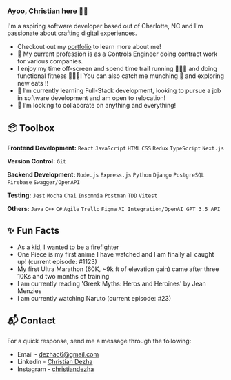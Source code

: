 ### Ayoo, Christian here ✌🏽

I'm a aspiring software developer based out of Charlotte, NC and I'm passionate about crafting digital experiences. 

- Checkout out my [portfolio](https://www.christiandezha.com/) to learn more about me!
- 👀 My current profession is as a Controls Engineer doing contract work for various companies.
- I enjoy my time off-screen and spend time trail running 🏃🏽‍♂️ and doing functional fitness 🏋🏽‍♂️! You can also catch me munching 🍕 and exploring new eats !!
- 🌱 I’m currently learning Full-Stack development, looking to pursue a job in software development and am open to relocation!
- 💞️ I’m looking to collaborate on anything and everything!


## 📦 Toolbox
**Frontend Development:** `React` `JavaScript` `HTML` `CSS` `Redux` `TypeScript` `Next.js`
 
**Version Control:** `Git`

**Backend Development:** `Node.js` `Express.js` `Python` `Django` `PostgreSQL` `Firebase` `Swagger/OpenAPI`

**Testing:** `Jest` `Mocha` `Chai` `Insomnia` `Postman` `TDD` `Vitest`

**Others:** `Java` `C++` `C#` `Agile` `Trello` `Figma` `AI Integration/OpenAI GPT 3.5 API`


## ✨ Fun Facts
- As a kid, I wanted to be a firefighter
- One Piece is my first anime I have watched and I am finally all caught up! (current episode: #1123)
- My first Ultra Marathon (60K, ~9k ft of elevation gain) came after three 10Ks and two months of training
- I am currently reading 'Greek Myths: Heros and Heroines' by Jean Menzies
- I am currently watching Naruto (current episode: #23)
   
## 📬 Contact
For a quick response, send me a message through the following: 

- Email - [dezhac6@gmail.com](mailto:dezhac6@gmail.com)
- Linkedin - [Christian Dezha](https://www.linkedin.com/in/christian-dezha-bolteada-1386a2135)
- Instagram - [christiandezha](https://www.instagram.com/christiandezha)
<!---
kekedezha/kekedezha is a ✨ special ✨ repository because its `README.md` (this file) appears on your GitHub profile.
You can click the Preview link to take a look at your changes.
--->
